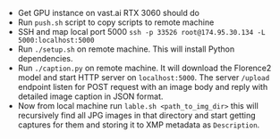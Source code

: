 - Get GPU instance on vast.ai RTX 3060 should do
- Run `push.sh` script to copy scripts to remote machine
- SSH and map local port 5000 `ssh -p 33526 root@174.95.30.134 -L 5000:localhost:5000`
- Run `./setup.sh` on remote machine. This will install Python dependencies.
- Run `./caption.py` on remote machine. It will download the Florence2 model and start HTTP server on `localhost:5000`. The server `/upload` endpoint listen for POST request with an image body and reply with detailed image caption in JSON format.
- Now from local machine run `lable.sh <path_to_img_dir>` this will recursively find all JPG images in that directory and start getting captures for them and storing it to XMP metadata  as `Description`.